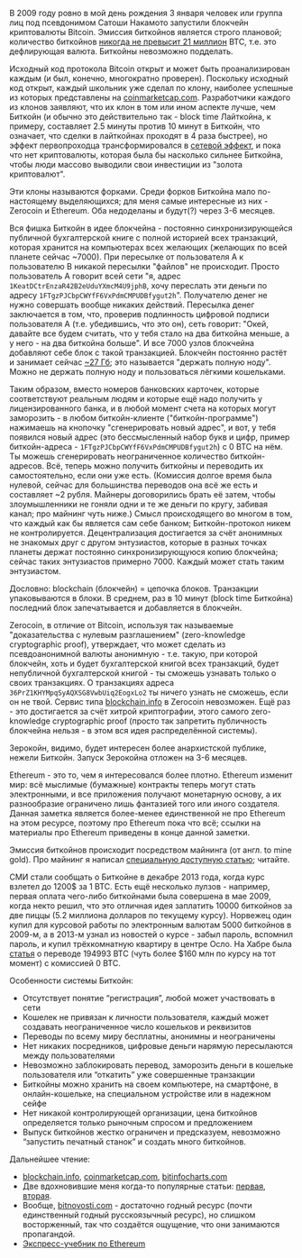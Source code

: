 В 2009 году ровно в мой день рождения 3 января человек или группа лиц под псевдонимом Сатоши Накамото запустили блокчейн криптовалюты Bitcoin. Эмиссия биткойнов является строго плановой; количество биткойнов [никогда не превысит 21 миллион](https://en.bitcoin.it/wiki/Controlled_supply#Projected_Bitcoins_Short_Term) BTC, т.е. это дефлирующая валюта. Биткойны невозможно подделать.

Исходный код протокола Bitcoin открыт и может быть проанализирован каждым (и был, конечно, многократно проверен). Поскольку исходный код открыт, каждый школьник уже сделал по клону, наиболее успешные из которых представлены на [coinmarketcap.com](http://coinmarketcap.com/). Разработчики каждого из клонов заявляют, что их клон в том или ином аспекте лучше, чем Биткойн (и обычно это действительно так - block time Лайткойна, к примеру, составляет 2.5 минуты против 10 минут в Биткойн, что означает, что сделки в лайткойнах проходят в 4 раза быстрее), но эффект первопроходца трансформировался в [сетевой эффект](http://www.computerra.ru/wp-content/uploads/2014/07/BitLicense-3-780x552.png), и пока что нет криптовалюты, которая была бы насколько сильнее Биткойна, чтобы люди массово выводили свои инвестиции из "золота криптовалют".

Эти клоны называются форками. Среди форков Биткойна мало по-настоящему выделяющихся; для меня самые интересные из них - Zerocoin и Ethereum. Оба недоделаны и будут(?) через 3-6 месяцев.

Вся фишка Биткойн в идее блокчейна - постоянно синхронизирующейся публичной бухгалтерской книге с полной историей всех транзакций, которая хранится на компьютерах всех желающих (желающих по всей планете сейчас ~7000). При пересылке от пользователя А к пользователю В никакой пересылки "файлов" не происходит. Просто пользователь А говорит всей сети "я, адрес `1KeatDCtrEnzaR42B2eUduYXmcM4U9jphB`, хочу переслать эти деньги по адресу `1FTgzPJCbpCWYfF6VxPdmCMPUDBfygut2h`". Получателю денег не нужно совершать вообще никаких действий. Пересылка денег заключается в том, что, проверив подлинность цифровой подписи пользователя А (т.е. убедившись, что это он), сеть говорит: "Окей, давайте все будем считать, что у тебя стало на два биткойна меньше, а у него - на два биткойна больше". И все 7000 узлов блокчейна добавляют себе блок с такой транзакцией. Блокчейн постоянно растёт и занимает сейчас [~27 Гб](http://bitinfocharts.com/ru/); это называется "держать полную ноду". Можно не держать полную ноду и пользоваться лёгкими кошельками.

Таким образом, вместо номеров банковских карточек, которые соответствуют реальным людям и которые ещё надо получить у лицензированного банка, и в любой момент счета на которых могут заморозить - в любом биткойн-клиенте ("биткойн-программе") нажимаешь на кнопочку "сгенерировать новый адрес", и вот, у тебя появился новый адрес (это бессмысленный набор букв и цифр, пример биткойн-адреса - `1FTgzPJCbpCWYfF6VxPdmCMPUDBfygut2h`) с 0 BTC на нём. Ты можешь сгенерировать неограниченное количество биткойн-адресов. Всё, теперь можно получить биткойны и переводить их самостоятельно, если они уже есть. (Комиссия долгое время была нулевой, сейчас для большинства переводов она всё же есть и составляет ~2 рубля. Майнеры договорились брать её затем, чтобы злоумышленники не гоняли одни и те же деньги по кругу, забивая канал; про майнинг чуть ниже.) Смысл происходящего во многом в том, что каждый как бы является сам себе банком; Биткойн-протокол никем не контролируется. Децентрализация достигается за счёт анонимных не знакомых друг с другом энтузиастов, которые в разных точках планеты держат постоянно синхронизирующуюся копию блокчейна; сейчас таких энтузиастов примерно 7000. Каждый может стать таким энтузиастом.

Дословно: blockchain (блокчейн) = цепочка блоков. Транзакции упаковываются в блоки. В среднем, раз в 10 минут (block time Биткойна) последний блок запечатывается и добавляется в блокчейн.

Zerocoin, в отличие от Bitcoin, используя так называемые "доказательства с нулевым разглашением" (zero-knowledge cryptographic proof), утверждает, что может сделать из псевдоанонимной валюты анонимную - т.е. такую, при которой блокчейн, хоть и будет бухгалтерской книгой всех транзакций, будет непубличной бухгалтерской книгой - ты сможешь узнавать только о своих транзакциях. О транзакциях адреса `36PrZ1KHYMpqSyAQXSG8VwbUiq2EogxLo2` ты ничего узнать не сможешь, если он не твой. Сервис типа [blockchain.info](http://blockchain.info/) в Zerocoin невозможен. Ещё раз - это достигается за счёт хитрой криптографии, этого самого zero-knowledge cryptographic proof (просто так запретить публичность блокчейна нельзя - в этом вся идея распределённой системы).

Зерокойн, видимо, будет интересен более анархистской публике, нежели Биткойн. Запуск Зерокойна отложен на 3-6 месяцев.

Ethereum - это то, чем я интересовался более плотно. Ethereum изменит мир: всё мыслимые (бумажные) контракты теперь могут стать электронными, и все приложения получают монетарную основу, а их разнообразие ограничено лишь фантазией того или иного создателя. Данная заметка является более-менее единственной не про Ethereum на этом ресурсе, поэтому про Ethereum пока что всё; ссылки на материалы про Ethereum приведены в конце данной заметки.

Эмиссия биткойнов происходит посредством майнинга (от англ. to mine gold). Про майнинг я написал [специальную доступную статью](https://github.com/snordenstorm/wiki/wiki/%D0%9C%D0%B0%D0%B9%D0%BD%D0%B8%D0%BD%D0%B3-%D0%B1%D0%B8%D1%82%D0%BA%D0%BE%D0%B9%D0%BD%D0%BE%D0%B2); читайте. 

СМИ стали сообщать о Биткойне в декабре 2013 года, когда курс взлетел до 1200$ за 1 BTC. Есть ещё несколько лулзов - например, первая оплата чего-либо биткойнами была совершена в мае 2009, когда некто решил, что это отличная идея заплатить 10000 биткойнов за две пиццы (5.2 миллиона долларов по текущему курсу). Норвежец один купил для курсовой работы по электронным валютам 5000 биткойнов в 2009-м, а в 2013-м узнал из новостей о курсе - забыл пароль, вспомнил пароль, и купил трёхкомнатную квартиру в центре Осло. На Хабре была [статья](http://habrahabr.ru/post/203374/) о переводе 194993 BTC (чуть более $160 млн по курсу на тот момент) с комиссией 0 BTC.

Особенности системы Биткойн:

- Отсутствует понятие “регистрация”, любой может участвовать в сети
- Кошелек не привязан к личности пользователя, каждый может создавать неограниченное число кошельков и реквизитов
- Переводы по всему миру бесплатны, анонимны и неограничены
- Нет никаких посредников, цифровые деньги нарямую пересылаются между пользователями
- Невозможно заблокировать перевод, заморозить деньги в кошельке пользователя или “откатить” уже совершенные транзакции
- Биткойны можно хранить на своем компьютере, на смартфоне, в онлайн-кошельке, на специальном устройстве или в надежном сейфе
- Нет никакой контролирующей организации, цена биткойнов определяется только рыночным спросом и предложением
- Выпуск биткойнов жестко ограничен и предсказуем, невозможно “запустить печатный станок” и создать много биткойнов.

Дальнейшее чтение:
* [blockchain.info](http://blockchain.info/), [coinmarketcap.com](http://coinmarketcap.com/), [bitinfocharts.com](http://bitinfocharts.com/)
* Две вдохновившие меня когда-то популярные статьи: [первая](http://bitnovosti.com/2014/03/05/dacs/), [вторая](http://bitnovosti.com/2014/03/01/etherium-next-generation-crypto/).
* Вообще, [bitnovosti.com](http://bitnovosti.com/) - достаточно годный ресурс (почти единственный годный русскоязычный ресурс), но слишком восторженный, так что создаётся ощущение, что они занимаются пропагандой.
* [Экспресс-учебник по Ethereum](https://github.com/snordenstorm/wiki/wiki/%D0%AD%D0%BA%D1%81%D0%BF%D1%80%D0%B5%D1%81%D1%81-%D1%83%D1%87%D0%B5%D0%B1%D0%BD%D0%B8%D0%BA-%D0%BF%D0%BE-Ethereum)